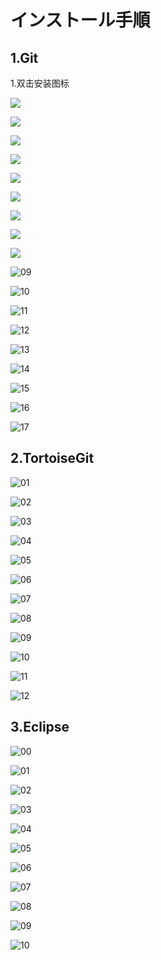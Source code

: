 # インストール手順

## 1.Git

1.双击安装图标

![](Images/Git/00.jpg) 

![](Images/Git/01.jpg) 

![](Images/Git/02.jpg) 

![](Images/Git/03.jpg) 

![](Images/Git/04.jpg) 

![](Images/Git/05.jpg) 

![](Images/Git/06.jpg) 

![](Images/Git/07.jpg)  

![](Images/Git/08.jpg) 

![09](Images/Git/09.jpg) 

![10](Images/Git/10.jpg) 

![11](Images/Git/11.jpg) 

![12](Images/Git/12.jpg) 

![13](Images/Git/13.jpg) 

![14](Images/Git/14.jpg) 

![15](Images/Git/15.jpg) 

![16](Images/Git/16.jpg) 

![17](Images/Git/17.jpg) 



## 2.TortoiseGit

![01](Images/Tortoise/01.jpg) 

![02](Images/Tortoise/02.jpg) 

![03](Images/Tortoise/03.jpg) 

![04](Images/Tortoise/04.jpg) 

![05](Images/Tortoise/05.jpg) 

![06](Images/Tortoise/06.jpg) 

![07](Images/Tortoise/07.jpg) 

![08](Images/Tortoise/08.jpg) 

![09](Images/Tortoise/09.jpg) 

![10](Images/Tortoise/10.jpg) 

![11](Images/Tortoise/11.jpg) 

![12](Images/Tortoise/12.jpg) 

## 3.Eclipse

![00](Images/Eclipse/00.jpg) 

![01](Images/Eclipse/01.jpg) 

![02](Images/Eclipse/02.jpg) 

![03](Images/Eclipse/03.jpg) 

![04](Images/Eclipse/04.jpg) 

![05](Images/Eclipse/05.jpg) 

![06](Images/Eclipse/06.jpg) 

![07](Images/Eclipse/07.jpg) 

![08](Images/Eclipse/08.jpg) 

![09](Images/Eclipse/09.jpg) 

![10](Images/Eclipse/10.jpg) 